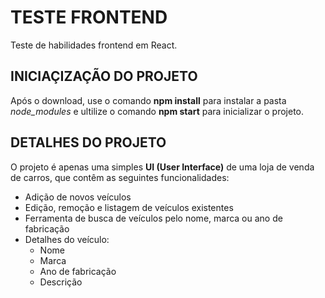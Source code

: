# TESTE FRONTEND

Teste de habilidades frontend em React.

## INICIAÇIZAÇÃO DO PROJETO

Após o download, use o comando **npm install** para instalar a pasta *node_modules* e ultilize o comando **npm start** para inicializar o projeto.

## DETALHES DO PROJETO

O projeto é apenas uma simples **UI (User Interface)** de uma loja de venda de carros, que contêm as seguintes funcionalidades:
  
  - Adição de novos veículos
  - Edição, remoção e listagem de veículos existentes
  - Ferramenta de busca de veículos pelo nome, marca ou ano de fabricação
  - Detalhes do veículo:
    - Nome
    - Marca
    - Ano de fabricação
    - Descrição
